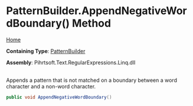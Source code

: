 # PatternBuilder\.AppendNegativeWordBoundary\(\) Method

[Home](../../../../../../README.md)

**Containing Type**: [PatternBuilder](../README.md)

**Assembly**: Pihrtsoft\.Text\.RegularExpressions\.Linq\.dll

\
Appends a pattern that is not matched on a boundary between a word character and a non\-word character\.

```csharp
public void AppendNegativeWordBoundary()
```


